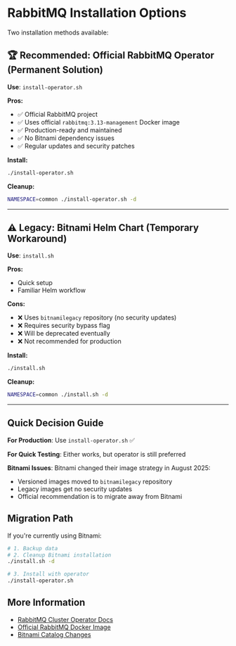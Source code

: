 # RabbitMQ Installation Options

Two installation methods available:

## 🏆 Recommended: Official RabbitMQ Operator (Permanent Solution)

**Use**: `install-operator.sh`

**Pros:**
- ✅ Official RabbitMQ project
- ✅ Uses official `rabbitmq:3.13-management` Docker image
- ✅ Production-ready and maintained
- ✅ No Bitnami dependency issues
- ✅ Regular updates and security patches

**Install:**
```bash
./install-operator.sh
```

**Cleanup:**
```bash
NAMESPACE=common ./install-operator.sh -d
```

---

## ⚠️ Legacy: Bitnami Helm Chart (Temporary Workaround)

**Use**: `install.sh`

**Pros:**
- Quick setup
- Familiar Helm workflow

**Cons:**
- ❌ Uses `bitnamilegacy` repository (no security updates)
- ❌ Requires security bypass flag
- ❌ Will be deprecated eventually
- ❌ Not recommended for production

**Install:**
```bash
./install.sh
```

**Cleanup:**
```bash
NAMESPACE=common ./install.sh -d
```

---

## Quick Decision Guide

**For Production**: Use `install-operator.sh` ✅

**For Quick Testing**: Either works, but operator is still preferred

**Bitnami Issues**: Bitnami changed their image strategy in August 2025:
- Versioned images moved to `bitnamilegacy` repository
- Legacy images get no security updates
- Official recommendation is to migrate away from Bitnami

## Migration Path

If you're currently using Bitnami:

```bash
# 1. Backup data
# 2. Cleanup Bitnami installation
./install.sh -d

# 3. Install with operator
./install-operator.sh
```

## More Information

- [RabbitMQ Cluster Operator Docs](https://www.rabbitmq.com/kubernetes/operator/install-operator)
- [Official RabbitMQ Docker Image](https://hub.docker.com/_/rabbitmq)
- [Bitnami Catalog Changes](https://github.com/bitnami/charts/issues/35164)
